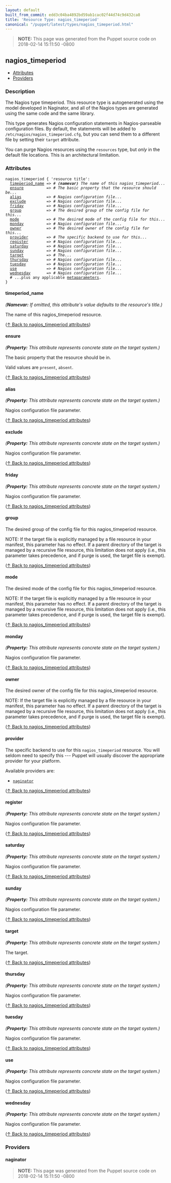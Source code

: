 ```yaml
---
layout: default
built_from_commit: edd3c04ba4892bd59ab1cac02f44d74c9d432ca8
title: 'Resource Type: nagios_timeperiod'
canonical: "/puppet/latest/types/nagios_timeperiod.html"
---
```


> **NOTE:** This page was generated from the Puppet source code on 2018-02-14 15:11:50 -0800

nagios_timeperiod
-----

* [Attributes](#nagios_timeperiod-attributes)
* [Providers](#nagios_timeperiod-providers)

<h3 id="nagios_timeperiod-description">Description</h3>

The Nagios type timeperiod.  This resource type is autogenerated using the
model developed in Naginator, and all of the Nagios types are generated using the
same code and the same library.

This type generates Nagios configuration statements in Nagios-parseable configuration
files.  By default, the statements will be added to `/etc/nagios/nagios_timeperiod.cfg`, but
you can send them to a different file by setting their `target` attribute.

You can purge Nagios resources using the `resources` type, but *only*
in the default file locations.  This is an architectural limitation.

<h3 id="nagios_timeperiod-attributes">Attributes</h3>

<pre><code>nagios_timeperiod { 'resource title':
  <a href="#nagios_timeperiod-attribute-timeperiod_name">timeperiod_name</a> =&gt; <em># <strong>(namevar)</strong> The name of this nagios_timeperiod...</em>
  <a href="#nagios_timeperiod-attribute-ensure">ensure</a>          =&gt; <em># The basic property that the resource should be...</em>
  <a href="#nagios_timeperiod-attribute-alias">alias</a>           =&gt; <em># Nagios configuration file...</em>
  <a href="#nagios_timeperiod-attribute-exclude">exclude</a>         =&gt; <em># Nagios configuration file...</em>
  <a href="#nagios_timeperiod-attribute-friday">friday</a>          =&gt; <em># Nagios configuration file...</em>
  <a href="#nagios_timeperiod-attribute-group">group</a>           =&gt; <em># The desired group of the config file for this...</em>
  <a href="#nagios_timeperiod-attribute-mode">mode</a>            =&gt; <em># The desired mode of the config file for this...</em>
  <a href="#nagios_timeperiod-attribute-monday">monday</a>          =&gt; <em># Nagios configuration file...</em>
  <a href="#nagios_timeperiod-attribute-owner">owner</a>           =&gt; <em># The desired owner of the config file for this...</em>
  <a href="#nagios_timeperiod-attribute-provider">provider</a>        =&gt; <em># The specific backend to use for this...</em>
  <a href="#nagios_timeperiod-attribute-register">register</a>        =&gt; <em># Nagios configuration file...</em>
  <a href="#nagios_timeperiod-attribute-saturday">saturday</a>        =&gt; <em># Nagios configuration file...</em>
  <a href="#nagios_timeperiod-attribute-sunday">sunday</a>          =&gt; <em># Nagios configuration file...</em>
  <a href="#nagios_timeperiod-attribute-target">target</a>          =&gt; <em># The...</em>
  <a href="#nagios_timeperiod-attribute-thursday">thursday</a>        =&gt; <em># Nagios configuration file...</em>
  <a href="#nagios_timeperiod-attribute-tuesday">tuesday</a>         =&gt; <em># Nagios configuration file...</em>
  <a href="#nagios_timeperiod-attribute-use">use</a>             =&gt; <em># Nagios configuration file...</em>
  <a href="#nagios_timeperiod-attribute-wednesday">wednesday</a>       =&gt; <em># Nagios configuration file...</em>
  # ...plus any applicable <a href="{{puppet}}/metaparameter.html">metaparameters</a>.
}</code></pre>

<h4 id="nagios_timeperiod-attribute-timeperiod_name">timeperiod_name</h4>

_(**Namevar:** If omitted, this attribute's value defaults to the resource's title.)_

The name of this nagios_timeperiod resource.

([↑ Back to nagios_timeperiod attributes](#nagios_timeperiod-attributes))

<h4 id="nagios_timeperiod-attribute-ensure">ensure</h4>

_(**Property:** This attribute represents concrete state on the target system.)_

The basic property that the resource should be in.

Valid values are `present`, `absent`.

([↑ Back to nagios_timeperiod attributes](#nagios_timeperiod-attributes))

<h4 id="nagios_timeperiod-attribute-alias">alias</h4>

_(**Property:** This attribute represents concrete state on the target system.)_

Nagios configuration file parameter.

([↑ Back to nagios_timeperiod attributes](#nagios_timeperiod-attributes))

<h4 id="nagios_timeperiod-attribute-exclude">exclude</h4>

_(**Property:** This attribute represents concrete state on the target system.)_

Nagios configuration file parameter.

([↑ Back to nagios_timeperiod attributes](#nagios_timeperiod-attributes))

<h4 id="nagios_timeperiod-attribute-friday">friday</h4>

_(**Property:** This attribute represents concrete state on the target system.)_

Nagios configuration file parameter.

([↑ Back to nagios_timeperiod attributes](#nagios_timeperiod-attributes))

<h4 id="nagios_timeperiod-attribute-group">group</h4>

The desired group of the config file for this nagios_timeperiod resource.

NOTE: If the target file is explicitly managed by a file resource in your manifest,
this parameter has no effect. If a parent directory of the target is managed by
a recursive file resource, this limitation does not apply (i.e., this parameter
takes precedence, and if purge is used, the target file is exempt).

([↑ Back to nagios_timeperiod attributes](#nagios_timeperiod-attributes))

<h4 id="nagios_timeperiod-attribute-mode">mode</h4>

The desired mode of the config file for this nagios_timeperiod resource.

NOTE: If the target file is explicitly managed by a file resource in your manifest,
this parameter has no effect. If a parent directory of the target is managed by
a recursive file resource, this limitation does not apply (i.e., this parameter
takes precedence, and if purge is used, the target file is exempt).

([↑ Back to nagios_timeperiod attributes](#nagios_timeperiod-attributes))

<h4 id="nagios_timeperiod-attribute-monday">monday</h4>

_(**Property:** This attribute represents concrete state on the target system.)_

Nagios configuration file parameter.

([↑ Back to nagios_timeperiod attributes](#nagios_timeperiod-attributes))

<h4 id="nagios_timeperiod-attribute-owner">owner</h4>

The desired owner of the config file for this nagios_timeperiod resource.

NOTE: If the target file is explicitly managed by a file resource in your manifest,
this parameter has no effect. If a parent directory of the target is managed by
a recursive file resource, this limitation does not apply (i.e., this parameter
takes precedence, and if purge is used, the target file is exempt).

([↑ Back to nagios_timeperiod attributes](#nagios_timeperiod-attributes))

<h4 id="nagios_timeperiod-attribute-provider">provider</h4>

The specific backend to use for this `nagios_timeperiod`
resource. You will seldom need to specify this --- Puppet will usually
discover the appropriate provider for your platform.

Available providers are:

* [`naginator`](#nagios_timeperiod-provider-naginator)

([↑ Back to nagios_timeperiod attributes](#nagios_timeperiod-attributes))

<h4 id="nagios_timeperiod-attribute-register">register</h4>

_(**Property:** This attribute represents concrete state on the target system.)_

Nagios configuration file parameter.

([↑ Back to nagios_timeperiod attributes](#nagios_timeperiod-attributes))

<h4 id="nagios_timeperiod-attribute-saturday">saturday</h4>

_(**Property:** This attribute represents concrete state on the target system.)_

Nagios configuration file parameter.

([↑ Back to nagios_timeperiod attributes](#nagios_timeperiod-attributes))

<h4 id="nagios_timeperiod-attribute-sunday">sunday</h4>

_(**Property:** This attribute represents concrete state on the target system.)_

Nagios configuration file parameter.

([↑ Back to nagios_timeperiod attributes](#nagios_timeperiod-attributes))

<h4 id="nagios_timeperiod-attribute-target">target</h4>

_(**Property:** This attribute represents concrete state on the target system.)_

The target.

([↑ Back to nagios_timeperiod attributes](#nagios_timeperiod-attributes))

<h4 id="nagios_timeperiod-attribute-thursday">thursday</h4>

_(**Property:** This attribute represents concrete state on the target system.)_

Nagios configuration file parameter.

([↑ Back to nagios_timeperiod attributes](#nagios_timeperiod-attributes))

<h4 id="nagios_timeperiod-attribute-tuesday">tuesday</h4>

_(**Property:** This attribute represents concrete state on the target system.)_

Nagios configuration file parameter.

([↑ Back to nagios_timeperiod attributes](#nagios_timeperiod-attributes))

<h4 id="nagios_timeperiod-attribute-use">use</h4>

_(**Property:** This attribute represents concrete state on the target system.)_

Nagios configuration file parameter.

([↑ Back to nagios_timeperiod attributes](#nagios_timeperiod-attributes))

<h4 id="nagios_timeperiod-attribute-wednesday">wednesday</h4>

_(**Property:** This attribute represents concrete state on the target system.)_

Nagios configuration file parameter.

([↑ Back to nagios_timeperiod attributes](#nagios_timeperiod-attributes))


<h3 id="nagios_timeperiod-providers">Providers</h3>

<h4 id="nagios_timeperiod-provider-naginator">naginator</h4>






> **NOTE:** This page was generated from the Puppet source code on 2018-02-14 15:11:50 -0800